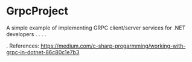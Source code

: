 # GrpcProject
A simple example of implementing GRPC client/server services for .NET developers
.
.
.
.








.
References:
https://medium.com/c-sharp-progarmming/working-with-grpc-in-dotnet-86c80c1e7b3

